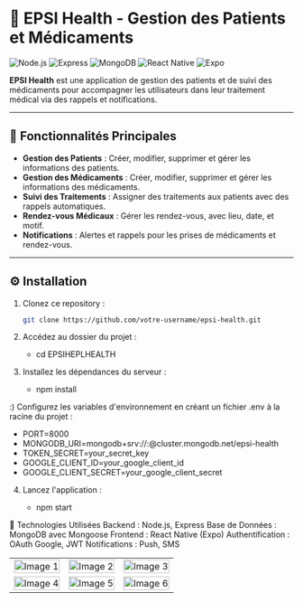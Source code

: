# 🏥 EPSI Health - Gestion des Patients et Médicaments

![Node.js](https://img.shields.io/badge/Node.js-18.x-green?style=flat-square&logo=node.js) 
![Express](https://img.shields.io/badge/Express-4.x-blue?style=flat-square&logo=express) 
![MongoDB](https://img.shields.io/badge/MongoDB-5.x-brightgreen?style=flat-square&logo=mongodb) 
![React Native](https://img.shields.io/badge/React%20Native-0.71-blue?style=flat-square&logo=react) 
![Expo](https://img.shields.io/badge/Expo-49.x-black?style=flat-square&logo=expo) 

**EPSI Health** est une application de gestion des patients et de suivi des médicaments pour accompagner les utilisateurs dans leur traitement médical via des rappels et notifications.

---

## 📑 Fonctionnalités Principales

- **Gestion des Patients** : Créer, modifier, supprimer et gérer les informations des patients.
- **Gestion des Médicaments** : Créer, modifier, supprimer et gérer les informations des médicaments.
- **Suivi des Traitements** : Assigner des traitements aux patients avec des rappels automatiques.
- **Rendez-vous Médicaux** : Gérer les rendez-vous, avec lieu, date, et motif.
- **Notifications** : Alertes et rappels pour les prises de médicaments et rendez-vous.

---

## ⚙️ Installation

1. Clonez ce repository :

   ```bash
   git clone https://github.com/votre-username/epsi-health.git

2. Accédez au dossier du projet :

   - cd EPSIHEPLHEALTH

3. Installez les dépendances du serveur :

   - npm install

:) Configurez les variables d'environnement en créant un fichier .env à la racine du projet :


- PORT=8000
- MONGODB_URI=mongodb+srv://<username>:<password>@cluster.mongodb.net/epsi-health
- TOKEN_SECRET=your_secret_key
- GOOGLE_CLIENT_ID=your_google_client_id
- GOOGLE_CLIENT_SECRET=your_google_client_secret

4. Lancez l'application :

   - npm start

🚀 Technologies Utilisées
Backend : Node.js, Express
Base de Données : MongoDB avec Mongoose
Frontend : React Native (Expo)
Authentification : OAuth Google, JWT
Notifications : Push, SMS


<table>
    <tr>
        <td><img src="./frontdebut/src/assets/img1.jpg" alt="Image 1" style="width: 100%; max-width: 200px; height: auto;"></td>
        <td><img src="./frontdebut/src/assets/img2.jpg" alt="Image 2" style="width: 100%; max-width: 200px; height: auto;"></td>
        <td><img src="./frontdebut/src/assets/img3.jpg" alt="Image 3" style="width: 100%; max-width: 200px; height: auto;"></td>
    </tr>
    <tr>
        <td><img src="./frontdebut/src/assets/img4.jpg" alt="Image 4" style="width: 100%; max-width: 200px; height: auto;"></td>
        <td><img src="./frontdebut/src/assets/img5.jpg" alt="Image 5" style="width: 100%; max-width: 200px; height: auto;"></td>
        <td><img src="./frontdebut/src/assets/img6.jpg" alt="Image 6" style="width: 100%; max-width: 200px; height: auto;"></td>
    </tr>
</table>
